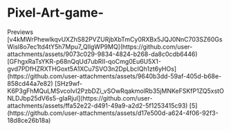 # Pixel-Art-game-
</h2>Previews</h2>
[v4kMWrPhewlkqvUXZhS82PVZURjbXbTmCy0RXBx5JQJ0NnC703SZ60GsWisl8o7ec1td4tY5h7Mpu7_QllgWP9MQ](https://github.com/user-attachments/assets/9073c029-9834-4824-b268-da8c0cdb6446)
[GFhgxRaTsYKR-p68nQqUd7ubRII-qoCmg0Eu6U5X1-gvd7PDfHZRXTHGoxt5A1XCu7SVO3n2DpLbcIQh1zt6yHOs](https://github.com/user-attachments/assets/9640b3dd-59af-405d-b68e-858cd44a7e82)
[SHz9wf-K6P3gFhMQuLMSvcoIvI2PzbDZi_vSOwRqakmolRb35jMNKeFSKfP1ZQ5xstONLDJbp25dV6s5-gIaRjul](https://github.com/user-attachments/assets/ffa52e22-d491-49a9-a2d2-5f1253415c93)
[5](https://github.com/user-attachments/assets/d17e500d-a624-4f06-92f3-18d8ce26b18a)
